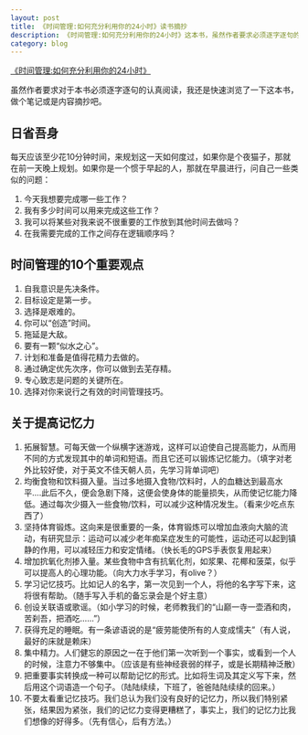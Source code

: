 ```yaml
---
layout: post
title: 《时间管理:如何充分利用你的24小时》读书摘抄
description: 《时间管理:如何充分利用你的24小时》这本书，虽然作者要求必须逐字逐句的认真阅读，我还是快速浏览了一下这本书，做个笔记或是内容摘抄吧。
category: blog
--- 
```


[《时间管理:如何充分利用你的24小时》][1]

虽然作者要求对于本书必须逐字逐句的认真阅读，我还是快速浏览了一下这本书，做个笔记或是内容摘抄吧。

## 日省吾身

每天应该至少花10分钟时间，来规划这一天如何度过，如果你是个夜猫子，那就在前一天晚上规划。如果你是一个惯于早起的人，那就在早晨进行，问自己一些类似的问题：

1.  今天我想要完成哪一些工作？ 
2.  我有多少时间可以用来完成这些工作？ 
3.  我可以将某些对我来说不很重要的工作放到其他时间去做吗？ 
4.  在我需要完成的工作之间存在逻辑顺序吗？

## 时间管理的10个重要观点

1.  自我意识是先决条件。
2.  目标设定是第一步。
3.  选择是艰难的。
4.  你可以“创造”时间。
5.  拖延是大敌。
6.  要有一颗“似水之心”。
7.  计划和准备是值得花精力去做的。
8.  通过确定优先次序，你可以做到去芜存精。
9.  专心致志是问题的关键所在。
10. 选择对你来说行之有效的时间管理技巧。

## 关于提高记忆力

1.  拓展智慧。可每天做一个纵横字迷游戏，这样可以迫使自己提高能力，从而用不同的方式发现其中的单词和短语。而且它还可以锻炼记忆能力。（填字对老外比较好使，对于英文不佳天朝人员，先学习背单词吧）
2.  均衡食物和饮料摄入量。当过多地摄入食物/饮料时，人的血糖达到最高水平....此后不久，便会急剧下降，这便会使身体的能量损失，从而使记忆能力降低。通过每次少摄入一些食物/饮料，可以减少这种情况发生。（看来少吃点东西了）
3.  坚持体育锻炼。这向来是很重要的一条，体育锻炼可以增加血液向大脑的流动，有研究显示：运动可以减少老年痴呆症发生的可能性，运动还可以起到镇静的作用，可以减轻压力和安定情绪。（快长毛的GPS手表恢复用起来）
4.  增加抭氧化剂掺入量。某些食物中含有抗氧化剂，如浆果、花椰和菠菜，似乎可以提高人的心理功能。（向大力水手学习，有olive？）
5.  学习记忆技巧。比如记人的名字，第一次见到一个人，将他的名字写下来，这将很有帮助。（随手写入手机的备忘录会是个好主意）
6.  创设关联语或歌谣。（如小学习的时候，老师教我们的“山巅一寺一壶酒和肉，苦刹吾，把酒吃……”）
7.  获得充足的睡眠。有一条谚语说的是“疲劳能使所有的人变成懦夫”（有人说，最好的床就是赖床）
8.  集中精力。人们健忘的原因之一在于他们第一次听到一个事实，或看到一个人的时候，注意力不够集中。（应该是有些神经衰弱的样子，或是长期精神泛散）
9.  把重要事实转换成一种可以帮助记忆的形式。比如将生词及其定义写下来，然后用这个词语造一个句子。（陆陆续续，下班了，爸爸陆陆续续的回来。）
10. 不要太看重记忆技巧。我们总认为我们没有良好的记忆力，所以我们特别紧张，结果因为紧张，我们的记忆力变得更糟糕了，事实上，我们的记忆力比我们想像的好得多。（先有信心，后有方法。）

 [1]: http://www.amazon.cn/%E6%97%B6%E9%97%B4%E7%AE%A1%E7%90%86-%E5%A6%82%E4%BD%95%E5%85%85%E5%88%86%E5%88%A9%E7%94%A8%E4%BD%A0%E7%9A%8424%E5%B0%8F%E6%97%B6-%E5%90%89%E5%A7%86%C2%B7%E5%85%B0%E5%BE%B7%E5%B0%94/dp/B006DUI49U/ref=sr_1_1?s=books&ie=UTF8&qid=1390656564&sr=1-1&keywords=%E5%A6%82%E4%BD%95%E5%85%85%E5%88%86%E5%88%A9%E7%94%A8%E4%B8%80%E5%A4%A924%E5%B0%8F%E6%97%B6

